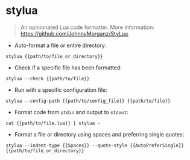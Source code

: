 # stylua

> An opinionated Lua code formatter.
> More information: <https://github.com/JohnnyMorganz/StyLua>.

- Auto-format a file or entire directory:

`stylua {{path/to/file_or_directory}}`

- Check if a specific file has been formatted:

`stylua --check {{path/to/file}}`

- Run with a specific configuration file:

`stylua --config-path {{path/to/config_file}} {{path/to/file}}`

- Format code from `stdin` and output to `stdout`:

`cat {{path/to/file.lua}} | stylua -`

- Format a file or directory using spaces and preferring single quotes:

`stylua --indent-type {{Spaces}} --quote-style {{AutoPreferSingle}} {{path/to/file_or_directory}}`
